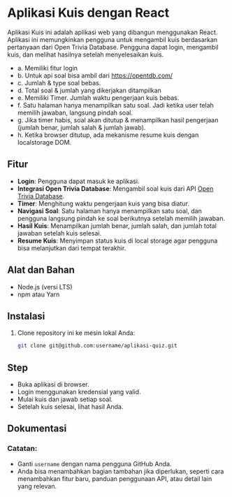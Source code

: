 # Aplikasi Kuis dengan React

Aplikasi Kuis ini adalah aplikasi web yang dibangun menggunakan React. Aplikasi ini memungkinkan pengguna untuk mengambil kuis berdasarkan pertanyaan dari Open Trivia Database. Pengguna dapat login, mengambil kuis, dan melihat hasilnya setelah menyelesaikan kuis.
- a. Memiliki fitur login
- b. Untuk api soal bisa ambil dari https://opentdb.com/
- c. Jumlah & type soal bebas.
- d. Total soal & jumlah yang dikerjakan ditampilkan
- e. Memiliki Timer. Jumlah waktu pengerjaan kuis bebas.
- f. Satu halaman hanya menampilkan satu soal. Jadi ketika user telah memilih jawaban, langsung pindah soal.
- g. Jika timer habis, soal akan ditutup & menampilkan hasil pengerjaan (jumlah benar, jumlah salah & jumlah jawab).
- h. Ketika browser ditutup, ada mekanisme resume kuis dengan localstorage DOM.

## Fitur

- **Login**: Pengguna dapat masuk ke aplikasi.
- **Integrasi Open Trivia Database**: Mengambil soal kuis dari API [Open Trivia Database](https://opentdb.com/).
- **Timer**: Menghitung waktu pengerjaan kuis yang bisa diatur.
- **Navigasi Soal**: Satu halaman hanya menampilkan satu soal, dan pengguna langsung pindah ke soal berikutnya setelah memilih jawaban.
- **Hasil Kuis**: Menampilkan jumlah benar, jumlah salah, dan jumlah total jawaban setelah kuis selesai.
- **Resume Kuis**: Menyimpan status kuis di local storage agar pengguna bisa melanjutkan dari tempat terakhir.

## Alat dan Bahan

- Node.js (versi LTS)
- npm atau Yarn

## Instalasi

1. Clone repository ini ke mesin lokal Anda:
   ```bash
   git clone git@github.com:username/aplikasi-quiz.git

## Step
- Buka aplikasi di browser.
- Login menggunakan kredensial yang valid.
- Mulai kuis dan jawab setiap soal.
- Setelah kuis selesai, lihat hasil Anda.

## Dokumentasi

### Catatan:
- Ganti `username` dengan nama pengguna GitHub Anda.
- Anda bisa menambahkan bagian tambahan jika diperlukan, seperti cara menambahkan fitur baru, panduan penggunaan API, atau detail lain yang relevan.

